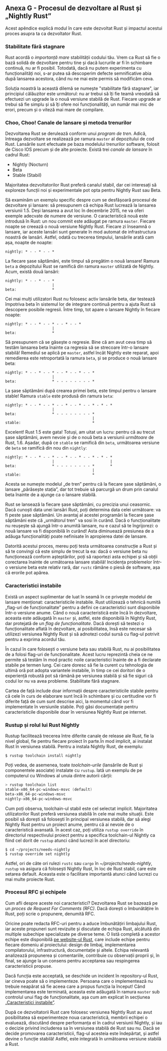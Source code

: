 ## Anexa G - Procesul de dezvoltare al Rust și „Nightly Rust”

Acest apêndice explică modul în care este dezvoltat Rust și impactul acestui proces asupra ta ca dezvoltator Rust.

### Stabilitate fără stagnare

Rust acordă o *importanță mare* stabilității codului tău. Vrem ca Rust să fie o bază solidă de dezvoltare pentru tine și dacă lucrurile ar fi în schimbare continuă, nu ar fi posibil. Totodată, dacă nu putem experimenta cu funcționalități noi, s-ar putea să descoperim defecte semnificative abia după lansarea acestora, când nu ne mai este permis să modificăm ceva.

Soluția noastră la această dilemă se numește "stabilitate fără stagnare", iar principiul călăuzitor este următorul: nu ar trebui să îți fie teamă vreodată să efectuezi un upgrade la o nouă versiune stabilă de Rust. Fiecare upgrade ar trebui să fie simplu și să îți ofere noi funcționalități, un număr mai mic de erori, precum și o viteză mai mare de compilare.

### Choo, Choo! Canale de lansare și metoda trenurilor

Dezvoltarea Rust se derulează conform unui *program de tren*. Adică, întreaga dezvoltare se realizează pe ramura `master` al depozitului de cod Rust. Lansările sunt efectuate pe baza modelului trenurilor software, folosit de Cisco IOS precum și de alte proiecte. Există trei *canale de lansare* în cadrul Rust:

* Nightly (Nocturn)
* Beta
* Stable (Stabil)

Majoritatea dezvoltatorilor Rust preferă canalul stabil, dar cei interesați să exploreze funcții noi și experimentale pot opta pentru Nightly Rust sau Beta.

Să examinăm un exemplu specific despre cum se desfășoară procesul de dezvoltare și lansare: să presupunem că echipa Rust lucrează la lansarea versiunii 1.5. Deși lansarea a avut loc în decembrie 2015, ne va oferi exemple adecvate de numere de versiune. O caracteristică nouă este introdusă în Rust: un nou commit este adăugat pe ramura `master`. Fiecare noapte se creează o nouă versiune Nightly Rust. Fiecare zi înseamnă o lansare, iar aceste lansări sunt generate în mod automat de infrastructura noastră de lansări. Astfel, odată cu trecerea timpului, lansările arată cam așa, noapte de noapte:

```text
nightly: * - - * - - *
```

La fiecare șase săptămâni, este timpul să pregătim o nouă lansare! Ramura `beta` a depozitului Rust se ramifică din ramura `master` utilizată de Nightly. Acum, există două lansări:

```text
nightly: * - - * - - *
                     |
beta:                *
```

Cei mai mulți utilizatori Rust nu folosesc activ lansările beta, dar testează împotriva beta în sistemul lor de integrare continuă pentru a ajuta Rust să descopere posibile regresii. Între timp, tot apare o lansare Nightly în fiecare noapte:

```text
nightly: * - - * - - * - - * - - *
                     |
beta:                *
```

Să presupunem că se găsește o regresie. Bine că am avut ceva timp să testăm lansarea beta înainte ca regresia să se strecoare într-o lansare stabilă! Remediul se aplică pe `master`, astfel încât Nightly este reparat, apoi remedierea este retroportată la ramura `beta`, și se produce o nouă lansare beta:

```text
nightly: * - - * - - * - - * - - * - - *
                     |
beta:                * - - - - - - - - *
```

La șase săptămâni după crearea primei beta, este timpul pentru o lansare stable! Ramura `stable` este produsă din ramura `beta`:

```text
nightly: * - - * - - * - - * - - * - - * - * - *
                     |
beta:                * - - - - - - - - *
                                       |
stable:                                *
```

Excelent! Rust 1.5 este gata! Totuși, am uitat un lucru: pentru că au trecut șase săptămâni, avem nevoie și de o nouă beta a versiunii *următoare* de Rust, 1.6. Așadar, după ce `stable` se ramifică din `beta`, următoarea versiune de `beta` se ramifică din nou din `nightly`:

```text
nightly: * - - * - - * - - * - - * - - * - * - *
                     |                         |
beta:                * - - - - - - - - *       *
                                       |
stable:                                *
```

Acesta se numește modelul „de tren” pentru că la fiecare șase săptămâni, o lansare „părăsește stația”, dar tot trebuie să parcurgă un drum prin canalul beta înainte de a ajunge ca o lansare stabilă.

Rust se lansează la fiecare șase săptămâni, cu precizia unui ceasornic. Dacă cunoști data unei lansări Rust, poți determina data celei următoare: va fi peste șase săptămâni. Un avantaj al acestei programări la fiecare șase săptămâni este că „următorul tren” va sosi în curând. Dacă o funcționalitate nu reușește să ajungă într-o anumită lansare, nu e cazul să te îngrijorezi: o nouă lansare va fi disponibilă în curând! Asta diminuează presiunea de a adăuga funcționalități poate nefinisate în apropierea datei de lansare.

Datorită acestui proces, mereu poți testa următoarea construcție a Rust și să te convingi că este simplu de trecut la ea: dacă o versiune beta nu funcționează conform așteptărilor, poți să raportezi asta echipei și să obții corectarea înainte de următoarea lansare stabilă! Incidența problemelor într-o versiune beta este relativ rară, dar `rustc` rămâne o piesă de software, așa că erorile pot apărea.

### Caracteristici instabile

Există un aspect suplimentar de luat în seamă în ce privește modelul de lansare menționat: caracteristicile instabile. Rust utilizează o tehnică numită „flag-uri de funcționalitate” pentru a defini ce caracteristici sunt disponibile într-o versiune anume. Când o nouă caracteristică este încă în dezvoltare, aceasta este adăugată în `master` și, astfel, este disponibilă în Nightly Rust, dar protejată de un *flag de funcționalitate*. Dacă dorești să testezi o funcționalitate aflată în dezvoltare, ai posibilitatea, însă este necesar să utilizezi versiunea Nightly Rust și să adnotezi codul sursă cu flag-ul potrivit pentru a exprima acordul tău.

În cazul în care folosești o versiune beta sau stabilă Rust, nu ai posibilitatea de a folosi flag-uri de funcționalitate. Acest lucru reprezintă cheia ce ne permite să testăm în mod practic noile caracteristici înainte de a fi declarate stabile pe termen lung. Cei care doresc să fie la curent cu tehnologia de ultimă oră pot adopta variantele instabile, în timp ce cei doritori de o experiență robustă pot să rămână pe versiunea stabilă și să fie siguri că codul lor nu va avea probleme. Stabilitate fără stagnare.

Cartea de față include doar informații despre caracteristicile stabile pentru că cele în curs de elaborare sunt încă în schimbare și cu certitudine vor fi diferite față de cum sunt descrise aici, la momentul când vor fi implementate în versiunile stabile. Poți găsi documentație pentru caracteristicile disponibile doar în versiunea Nightly Rust pe internet.

### Rustup și rolul lui Rust Nightly

Rustup facilitează trecerea între diferite canale de release ale Rust, fie la nivel global, fie pentru fiecare proiect în parte.În mod implicit, ai instalat Rust în versiunea stabilă. Pentru a instala Nightly Rust, de exemplu:

```console
$ rustup toolchain install nightly
```

Poți vedea, de asemenea, toate *toolchain-urile* (lansările de Rust și componentele asociate) instalate cu `rustup`. Iată un exemplu de pe computerul cu Windows al unuia dintre autorii cărții:

```powershell
> rustup toolchain list
stable-x86_64-pc-windows-msvc (default)
beta-x86_64-pc-windows-msvc
nightly-x86_64-pc-windows-msvc
```

Cum poți observa, toolchain-ul stabil este cel selectat implicit. Majoritatea utilizatorilor Rust preferă versiunea stabilă în cele mai multe situații. Este posibil să dorești să folosești în principal versiunea stabilă, dar să alegi Nightly Rust pentru un proiect anume, pentru că ai nevoie de o caracteristică avansată. În acest caz, poți utiliza `rustup override` în directoriul respectivului proiect pentru a specifica toolchain-ul Nightly ca fiind cel dorit de `rustup` atunci când lucrezi în acel directoriu:

```console
$ cd ~/projects/needs-nightly
$ rustup override set nightly
```

Astfel, ori de câte ori rulezi `rustc` sau `cargo` în *~/projects/needs-nightly*, `rustup` va asigura că folosești Nightly Rust, în loc de Rust stabil, care este setarea default. Aceasta este o facilitare importantă atunci când lucrezi cu mai multe proiecte Rust.

### Procesul RFC și echipele

Cum afli despre aceste noi caracteristici? Dezvoltarea Rust se bazează pe un *proces de Request For Comments (RFC)*. Dacă dorești o îmbunătățire în Rust, poți scrie o propunere, denumită RFC.

Oricine poate redacta RFC-uri pentru a aduce îmbunătățiri limbajului Rust, iar aceste propuneri sunt revizuite și discutate de echipa Rust, alcătuită din multiple subechipe specializate pe diverse teme. O listă completă a acestor echipe este disponibilă [pe website-ul Rust](https://www.rust-lang.org/governance), care include echipe pentru fiecare domeniu al proiectului: design de limbaj, implementarea compilatorului, infrastructură, documentație și altele. Echipa relevantă analizează propunerea și comentariile, contribuie cu observații proprii și, în final, se ajunge la un consens pentru acceptarea sau respingerea caracteristicii propuse.

Dacă funcția este acceptată, se deschide un incident în repository-ul Rust, iar cineva poate să o implementeze. Persoana care o implementează nu trebuie neapărat să fie aceea care a propus funcția la început! Când implementarea este terminată, aceasta este adăugată în ramura `master` sub controlul unui flag de funcționalitate, așa cum am explicat în secțiunea [„Caracteristici instabile”](#unstable-features)<!-- ignore -->.

După ce dezvoltatorii Rust care folosesc versiunea Nightly Rust au avut posibilitatea să experimenteze noua caracteristică, membrii echipei o evaluează, discutând despre performanța ei în cadrul versiunii Nightly, și iau o decizie privind includerea sa în versiunea stabilă de Rust sau nu. Dacă se decide promovarea caracteristicii, flag-ul acesteia este îndepărtat, și astfel devine o funcție stabilă! Astfel, este integrată în următoarea versiune stabilă a Rust.
